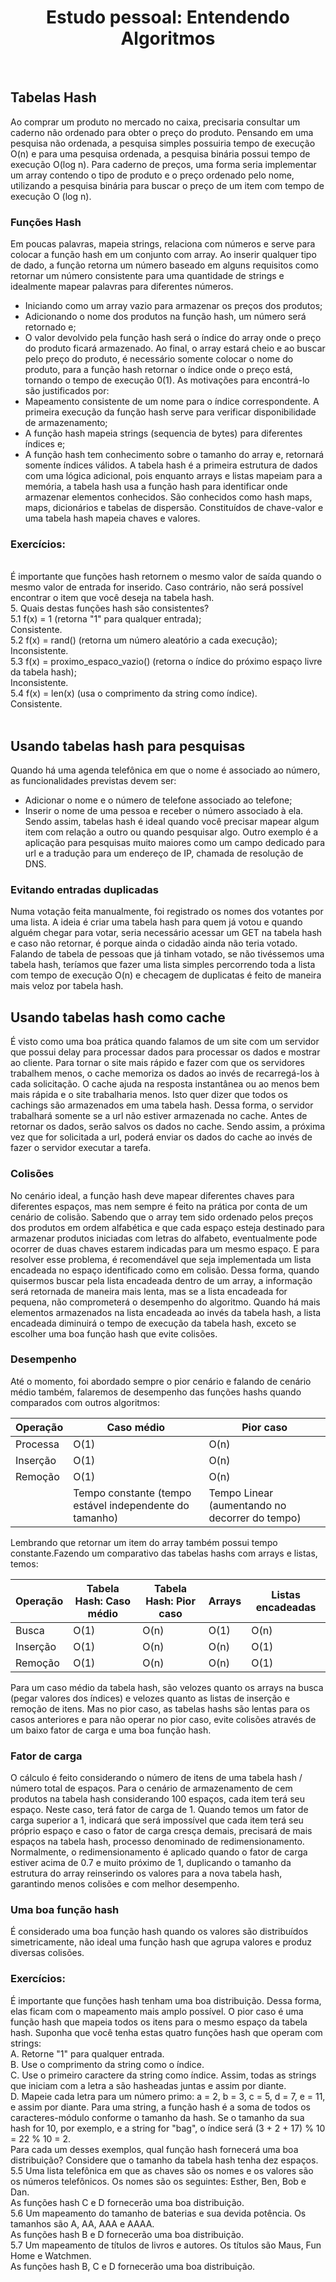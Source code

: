 <h1 align="center">
  Estudo pessoal: Entendendo Algoritmos
</h1>

</br>

## Tabelas Hash
Ao comprar um produto no mercado no caixa, precisaria consultar um caderno não ordenado para obter o preço do produto. Pensando em uma pesquisa não ordenada, a pesquisa simples possuiria tempo de execução O(n) e para uma pesquisa ordenada, a pesquisa binária possui tempo de execução O(log n).
Para caderno de preços, uma forma seria implementar um array contendo o tipo de produto e o preço ordenado pelo nome, utilizando a pesquisa binária para buscar o preço de um item com tempo de execução O (log n).

### Funções Hash
Em poucas palavras, mapeia strings, relaciona com números e serve para colocar a função hash em um conjunto com array. Ao inserir qualquer tipo de dado, a função retorna um número baseado em alguns requisitos como retornar um número consistente para uma quantidade de strings e idealmente mapear palavras para diferentes números.
- Iniciando como um array vazio para armazenar os preços dos produtos;
- Adicionando o nome dos produtos na função hash, um número será retornado e;
- O valor devolvido pela função hash será o índice do array onde o preço do produto ficará armazenado.
Ao final, o array estará cheio e ao buscar pelo preço do produto, é necessário somente colocar o nome do produto, para a função hash retornar o índice onde o preço está, tornando o tempo de execução 0(1). As motivações para encontrá-lo são justificados por: 
- Mapeamento consistente de um nome para o índice correspondente. A primeira execução da função hash serve para verificar disponibilidade de armazenamento;
- A função hash mapeia strings (sequencia de bytes) para diferentes índices e;
- A função hash tem conhecimento sobre o tamanho do array e, retornará somente índices válidos.
A tabela hash é a primeira estrutura de dados com uma lógica adicional, pois enquanto arrays e listas mapeiam para a memória, a tabela hash usa a função hash para identificar onde armazenar elementos conhecidos. São conhecidos como hash maps, maps, dicionários e tabelas de dispersão. Constituídos de chave-valor e uma tabela hash mapeia chaves e valores. 

### Exercícios:
</br>
  É importante que funções hash retornem o mesmo valor de saída quando o mesmo valor de entrada for inserido. Caso contrário, não será possível encontrar o item que você deseja na tabela hash.
  </br>
  5. Quais destas funções hash são consistentes?
  </br>
  5.1 f(x) = 1 (retorna "1" para qualquer entrada);
  </br>
  Consistente.
  </br>
  5.2 f(x) = rand() (retorna um número aleatório a cada execução);
  </br>
  Inconsistente.
  </br>
  5.3 f(x) = proximo_espaco_vazio() (retorna o índice do próximo espaço livre da tabela hash);
  </br>
  Inconsistente.
  </br>
  5.4 f(x) = len(x) (usa o comprimento da string como índice).
  </br>
  Consistente.
  </br>
</br>

## Usando tabelas hash para pesquisas
Quando há uma agenda telefônica em que o nome é associado ao número, as funcionalidades previstas devem ser:
- Adicionar o nome e o número de telefone associado ao telefone;
- Inserir o nome de uma pessoa e receber o número associado à ela.
Sendo assim, tabelas hash é ideal quando você precisar mapear algum item com relação a outro ou quando pesquisar algo. Outro exemplo é a aplicação para pesquisas muito maiores como um campo dedicado para url e a tradução para um endereço de IP, chamada de resolução de DNS.

### Evitando entradas duplicadas 
Numa votação feita manualmente, foi registrado os nomes dos votantes por uma lista. A ideia é criar uma tabela hash para quem já votou e quando alguém chegar para votar, seria necessário acessar um GET na tabela hash e caso não retornar, é porque ainda o cidadão ainda não teria votado.
Falando de tabela de pessoas que já tinham votado, se não tivéssemos uma tabela hash, teríamos que fazer uma lista simples percorrendo toda a lista com tempo de execução O(n) e checagem de duplicatas é feito de maneira mais veloz por tabela hash.

## Usando tabelas hash como cache
É visto como uma boa prática quando falamos de um site com um servidor que possui delay para processar dados para processar os dados e mostrar ao cliente. Para tornar o site mais rápido e fazer com que os servidores trabalhem menos, o cache memoriza os dados ao invés de recarregá-los à cada solicitação. O cache ajuda na resposta instantânea ou ao menos bem mais rápida e o site trabalharia menos.
Isto quer dizer que todos os cachings são armazenados em uma tabela hash. Dessa forma, o servidor trabalhará somente se a url não estiver armazenada no cache. Antes de retornar os dados, serão salvos os dados no cache. Sendo assim, a próxima vez que for solicitada a url, poderá enviar os dados do cache ao invés de fazer o servidor executar a tarefa. 

### Colisões
No cenário ideal, a função hash deve mapear diferentes chaves para diferentes espaços, mas nem sempre é feito na prática por conta de um cenário de colisão. Sabendo que o array tem sido ordenado pelos preços dos produtos em ordem alfabética e que cada espaço esteja destinado para armazenar produtos iniciadas com letras do alfabeto, eventualmente pode ocorrer de duas chaves estarem indicadas para um mesmo espaço. E para resolver esse problema, é recomendável que seja implementada um lista encadeada no espaço identificado como em colisão.
Dessa forma, quando quisermos buscar pela lista encadeada dentro de um array, a informação será retornada de maneira mais lenta, mas se a lista encadeada for pequena, não comprometerá o desempenho do algoritmo. Quando há mais elementos armazenados na lista encadeada ao invés da tabela hash, a lista encadeada diminuirá o tempo de execução da tabela hash, exceto se escolher uma boa função hash que evite colisões.

### Desempenho
Até o momento, foi abordado sempre o pior cenário e falando de cenário médio também, falaremos de desempenho das funções hashs quando comparados com outros algoritmos:

| Operação |                      Caso médio                         |                   Pior caso                    |
| -------- | ------------------------------------------------------- | -----------------------------------------------|
| Processa |                         O(1)                            |                      O(n)                      |
| Inserção |                         O(1)                            |                      O(n)                      |
| Remoção  |                         O(1)                            |                      O(n)                      |
|          | Tempo constante (tempo estável independente do tamanho) | Tempo Linear (aumentando no decorrer do tempo) |

Lembrando que retornar um item do array também possui tempo constante.Fazendo um comparativo das tabelas hashs com arrays e listas, temos:

| Operação | Tabela Hash: Caso médio | Tabela Hash: Pior caso | Arrays | Listas encadeadas |
| -------- | ----------------------- | ---------------------- | ------ | ----------------- |
| Busca    |          O(1)           |         O(n)           |  O(1)  |       O(n)        |
| Inserção |          O(1)           |         O(n)           |  O(n)  |       O(1)        |
| Remoção  |          O(1)           |         O(n)           |  O(n)  |       O(1)        |

Para um caso médio da tabela hash, são velozes quanto os arrays na busca (pegar valores dos índices) e velozes quanto as listas de inserção e remoção de itens. Mas no pior caso, as tabelas hashs são lentas para os casos anteriores e para não operar no pior caso, evite colisões através de um baixo fator de carga e uma boa função hash.

### Fator de carga
O cálculo é feito considerando o número de itens de uma tabela hash / número total de espaços. Para o cenário de armazenamento de cem produtos na tabela hash considerando 100 espaços, cada item terá seu espaço. Neste caso, terá fator de carga de 1. Quando temos um fator de carga superior a 1, indicará que será impossível que cada item terá seu próprio espaço e caso o fator de carga cresça demais, precisará de mais espaços na tabela hash, processo denominado de redimensionamento. Normalmente, o redimensionamento é aplicado quando o fator de carga estiver acima de 0.7 e muito próximo de 1, duplicando o tamanho da estrutura do array reinserindo os valores para a nova tabela hash, garantindo menos colisões e com melhor desempenho.

### Uma boa função hash
É considerado uma boa função hash quando os valores são distribuídos simetricamente, não ideal uma função hash que agrupa valores e produz diversas colisões.

### Exercícios:
É importante que funções hash tenham uma boa distribuição. Dessa forma, elas ficam com o mapeamento mais amplo possível. O pior caso é uma função hash que mapeia todos os itens para o mesmo espaço da tabela hash. Suponha que você tenha estas quatro funções hash que operam com strings:
</br>
  A. Retorne "1" para qualquer entrada.
  </br>
  B. Use o comprimento da string como o índice.
  </br>
  C. Use o primeiro caractere da string como índice. Assim, todas as strings que iniciam com a letra a são hasheadas juntas e assim por diante.
  </br>
  D. Mapeie cada letra para um número primo: a = 2, b = 3, c = 5, d = 7, e = 11, e assim por diante. Para uma string, a função hash é a soma de todos os caracteres-módulo conforme o tamanho da hash. Se o tamanho da sua hash for 10, por exemplo, e a string for "bag", o índice será (3 + 2 + 17) % 10 = 22 % 10 = 2.
  </br>
  Para cada um desses exemplos, qual função hash fornecerá uma boa distribuição? Considere que o tamanho da tabela hash tenha dez espaços.
  </br>
  5.5 Uma lista telefônica em que as chaves são os nomes e os valores são os números telefônicos. Os nomes são os seguintes: Esther, Ben, Bob e Dan.
  </br>
  As funções hash C e D fornecerão uma boa distribuição.
  </br>
  5.6 Um mapeamento do tamanho de baterias e sua devida potência. Os tamanhos são A, AA, AAA e AAAA.
  </br>
  As funções hash B e D fornecerão uma boa distribuição.
  </br>
  5.7 Um mapeamento de títulos de livros e autores. Os títulos são Maus, Fun Home e Watchmen.
  </br>
  As funções hash B, C e D fornecerão uma boa distribuição.
  </br>
</br>
